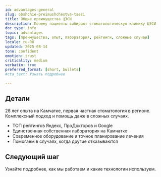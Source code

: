 ```yaml
---
id: advantages-general
slug: obshchie-preimushchestva-tsesi
title: Общие преимущества ЦЭСИ
description: Почему пациенты выбирают стоматологическую клинику ЦЭСИ
doc_type: info
topic: advantages
tags: [преимущества, опыт, лаборатория, рейтинги, сложные случаи]
locale: ru-RU
updated: 2025-08-14
tone: confident
emotion: trust
criticality: medium
verbatim: true
preferred_format: [short, bullets]
#cta_text: Узнать подробнее

---
```





## Детали
26 лет опыта на Камчатке, первая частная стоматология в регионе. Комплексный подход и помощь даже в сложных случаях.
- ТОП рейтингов Яндекс, ПроДокторов и Google  
- Единственная собственная лаборатория на Камчатке  
- Современное оборудование и точное планирование лечения  
- Помогаем в случаях, когда другие отказываются

## Следующий шаг
Узнайте подробнее, как мы работаем и какие технологии используем.
